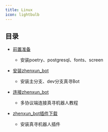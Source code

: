 ```yaml
---
title: Linux
icon: lightbulb
---
```


## 目录

- [前置准备](前置准备/)
  - 安装poetry、postgresql、fonts、screen
    
- [安装zhenxun_bot](安装zhenxun_bot/)
  - 安装主分支、dev分支真寻Bot

- [连接zhenxun_bot](连接zhenxun_bot/)
  - 多协议端连接真寻机器人教程

- [zhenxun_bot插件下载](plugins/)
  - 安装真寻机器人插件
